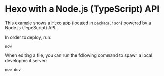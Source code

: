# Hexo with a Node.js (TypeScript) API

This example shows a [Hexo](https://hexo.io/) app (located in `package.json`) powered by a Node.js (TypeScript) API.

In order to deploy, run:

```
now
```

When editing a file, you can run the following command to spawn a local development server:

```
now dev
```
